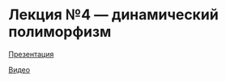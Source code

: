 # Лекция №4 — динамический полиморфизм

[Презентация](pres/04-DnD.pdf)

[Видео](https://www.youtube.com/watch?v=TdNWnmgyPjA&list=PLMdakVOACD9Ww337BXmG7AkozZalW0W--&index=5)

